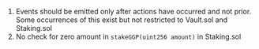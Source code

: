 1. Events should be emitted only after actions have occurred and not prior.
Some occurrences of this exist but not restricted to Vault.sol and Staking.sol
2. No check for zero amount in `stakeGGP(uint256 amount)` in Staking.sol